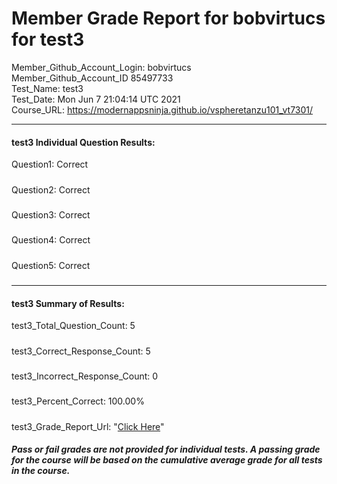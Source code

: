 # Member Grade Report for bobvirtucs for test3  
   
Member_Github_Account_Login: bobvirtucs  
Member_Github_Account_ID 85497733  
Test_Name: test3  
Test_Date: Mon Jun  7 21:04:14 UTC 2021  
Course_URL: https://modernappsninja.github.io/vspheretanzu101_vt7301/  
   
---  
#### test3 Individual Question Results:  
Question1: Correct  
#####  
Question2: Correct  
#####  
Question3: Correct  
#####  
Question4: Correct  
#####  
Question5: Correct  
#####  
---  
#### test3 Summary of Results:  
test3_Total_Question_Count: 5  
#####  
test3_Correct_Response_Count: 5  
#####  
test3_Incorrect_Response_Count: 0  
#####  
test3_Percent_Correct: 100.00%  
#####  
test3_Grade_Report_Url: "[Click Here](https://github.com/modernappsninjas/bobvirtucs/blob/main/static/userdata/courses/vspheretanzu101_vt7301/grade_report.pr774.test3.md)"
##### Pass or fail grades are not provided for individual tests. A passing grade for the course will be based on the cumulative average grade for all tests in the course.  
